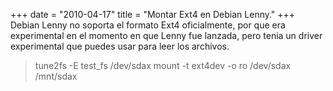 +++
date = "2010-04-17"
title = "Montar Ext4 en Debian Lenny."
+++
Debian Lenny no soporta el formato Ext4 oficialmente, por que era experimental en el momento en que Lenny fue lanzada, pero tenia un driver experimental que puedes usar para leer los archivos.

> tune2fs -E test\_fs /dev/sdax mount -t ext4dev -o ro /dev/sdax /mnt/sdax
